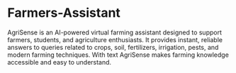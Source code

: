 # Farmers-Assistant
AgriSense is an AI-powered virtual farming assistant designed to support farmers, students, and agriculture enthusiasts. It provides instant, reliable answers to queries related to crops, soil, fertilizers, irrigation, pests, and modern farming techniques. With text AgriSense makes farming knowledge accessible and easy to understand.
